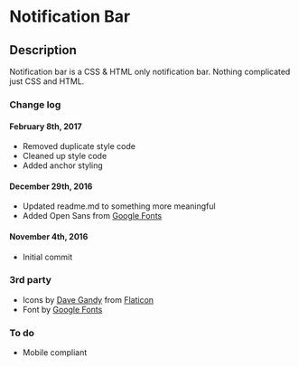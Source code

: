 # Notification Bar

## Description
Notification bar is a CSS & HTML only notification bar. Nothing complicated just CSS and HTML.

### Change log

#### February 8th, 2017
* Removed duplicate style code
* Cleaned up style code
* Added anchor styling

#### December 29th, 2016
* Updated readme.md to something more meaningful
* Added Open Sans from [Google Fonts](https://fonts.google.com/specimen/Open+Sans)

#### November 4th, 2016
* Initial commit

### 3rd party
* Icons by [Dave Gandy](http://www.flaticon.com/authors/dave-gandy) from [Flaticon](http://www.flaticon.com)
* Font by [Google Fonts](https://fonts.google.com/specimen/Open+Sans)

### To do
* Mobile compliant